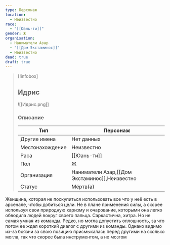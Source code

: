 ```yaml
---
type: Персонаж
location:
  - Неизвестно
race:
  - "[[Юань-ти]]"
gender: Ж
organisation:
  - Наниматели Азар
  - "[[Дом Экстаминос]]"
  - Неизвестно
dead: true
draft: true
---
```


> [!infobox]
> 
> ## Идрис
> 
> ![[Идрис.png]]
> 
> ### Описание
> 
> | Тип | Персонаж |
> | --- | --- |
> | Другие имена| Нет данных |
> | Местонахождение | Неизвестно |
> | Раса | [[Юань-ти]] |
> | Пол | Ж |
> | Организация | Наниматели Азар,[[Дом Экстаминос]],Неизвестно |
> | Статус | Мёртв(а) |

Женщина, которая не поскупиться использовать все что у неё есть в арсенале, чтобы добиться цели. Не в плане применения силы, а скорее используя свои природную харизму и очарование, которыми она легко обводила людей вокруг своего пальца. Саркастична, хитра. Но не самая умная из команды. Редко, но могла допустить оплошность, за что потом ее ждал короткий диалог с другими из команды. Однако видимо из-за боязни за свою позицию присмыкалась перед другими на сколько могла,  так что скорее была инструментом, а не мозгом